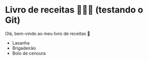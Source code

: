 # Livro de receitas :book::man_cook: (testando o Git)
Olá, bem-vindo ao meu livro de receitas :wave:

 - Lasanha
 - Brigadeirão
 - Bolo de cenoura
